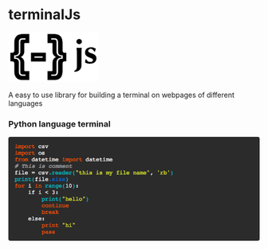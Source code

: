 # terminalJs
<img src="/terminalJs_icon.png" height="100px" width="180px">

A easy to use library for building a terminal on webpages of different languages

### Python language terminal
<img src="/python-terminal.png" style="border-radius: 4px">
